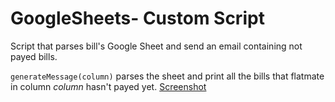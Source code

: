 # GoogleSheets- Custom Script

Script that parses bill's Google Sheet and send an email containing not payed bills.

`generateMessage(column)`  parses the sheet and print all the bills that flatmate in column *column* hasn't payed yet.
[Screenshot](/sheetFormat.png?raw=true)
